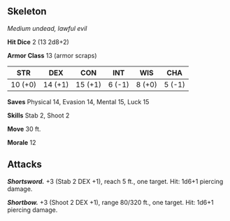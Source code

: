 ## Skeleton

*Medium undead, lawful evil*

**Hit Dice** 2 (13 2d8+2)

**Armor Class** 13 (armor scraps)

| STR     | DEX     | CON     | INT     | WIS     | CHA     |
|---------|---------|---------|---------|---------|---------|
| 10 (+0) | 14 (+1) | 15 (+1) |  6 (-1) |  8 (+0) |  5 (-1) |

**Saves** Physical 14, Evasion 14, Mental 15, Luck 15

**Skills** Stab 2, Shoot 2

**Move** 30 ft.

**Morale** 12

## Attacks

***Shortsword.*** +3 (Stab 2 DEX +1), reach 5 ft., one target. Hit: 1d6+1 piercing damage.

***Shortbow.*** +3 (Shoot 2 DEX +1), range 80/320 ft., one target. Hit: 1d6+1 piercing damage.

